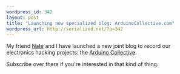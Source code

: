 ```yaml
--- 
wordpress_id: 342
layout: post
title: "Launching new specialized blog: ArduinoCollective.com"
wordpress_url: http://serialized.net/?p=342
---
```

My friend [Nate](http://endot.org") and I have launched a new joint blog to record our electronics hacking projects: the [Arduino Collective](http://arduinocollective.com").

Subscribe over there if you're interested in that kind of thing.

